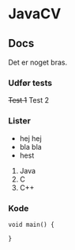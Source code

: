 # JavaCV

## Docs

Det er noget bras.


### Udfør tests
~~Test 1~~
Test 2

### Lister
* hej hej
* bla bla
* hest

1. Java
2. C
3. C++


### Kode

```
void main() {

}
```
